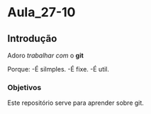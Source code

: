 # Aula_27-10

## Introdução

Adoro *trabalhar* _com_ o **git**

Porque:
-É silmples.
-É fixe.
-É util.

### Objetivos
Este repositório serve para aprender sobre git.